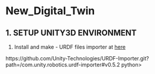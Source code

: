 # New_Digital_Twin
## 1. SETUP UNITY3D ENVIRONMENT
1. Install and make - URDF files importer at [here](https://github.com/Unity-Technologies/URDF-Importer)
<python>
https://github.com/Unity-Technologies/URDF-Importer.git?path=/com.unity.robotics.urdf-importer#v0.5.2
python>
